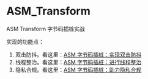 # ASM_Transform

ASM Transform 字节码插桩实战

实现的功能点：

1. 双击防抖。看这里：[ASM 字节码插桩：实现双击防抖](https://juejin.cn/post/7042328862872567838)
2. 线程整治。看这里：[ASM 字节码插桩：进行线程整治](https://juejin.cn/post/7044339202997092383)
3. 隐私合规。看这里：[ASM 字节码插桩：助力隐私合规](https://juejin.cn/post/7046207125785149448)
